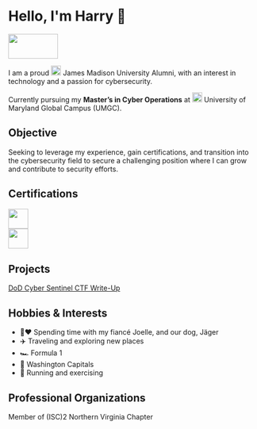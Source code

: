 # Hello, I'm Harry :wave:
<a href="https://linkedin.com/in/harrychallis/" target="_blank"><img src="https://custom-icon-badges.demolab.com/badge/LinkedIn-0A66C2?logo=linkedin-white&logoColor=fff" width="100" height="50"/></a>

I am a proud <a href="#"><img src="https://cdn.brandfetch.io/idnACab9-H/w/400/h/400/theme/dark/icon.jpeg?c=1dxbfHSJFAPEGdCLU4o5B" width="20" height="20"></a> James Madison University Alumni, with an interest in technology and a passion for cybersecurity.  

Currently pursuing my **Master’s in Cyber Operations** at <a href="https://www.umgc.edu/" target="_blank"><img src="https://cdn.brandfetch.io/idXj9f5hn0/w/200/h/200/theme/dark/icon.jpeg?c=1dxbfHSJFAPEGdCLU4o5B" width="20" height="20"></a> University of Maryland Global Campus (UMGC).


## Objective
Seeking to leverage my experience, gain certifications, and transition into the cybersecurity field to secure a challenging position where I can grow and contribute to security efforts.

## Certifications
<p align="left">
  <a href="https://www.credly.com/badges/02ea622c-ffb6-40bb-be3a-30693ca0fb6e/linked_in_profile" target="_blank" rel="noopener noreferrer">
    <img src="https://img.shields.io/badge/-Security%2B-FF0000?&style=for-the-badge&logo=CompTIA&logoColor=white" height="40"/>
  </a>
  <br/>
  <a href="https://www.credly.com/badges/83703f53-eeb4-44fc-81bd-3e6b2a508096" target="_blank" rel="noopener noreferrer">
    <img src="https://img.shields.io/badge/-Certified%20in%20Cybersecurity-005AA7?&style=for-the-badge&logo=ISC2&logoColor=white" height="40"/>
  </a>
</p>

## Projects
<a href="https://github.com/Harry-Hacks/DoDCyberSentinelJune2025">DoD Cyber Sentinel CTF Write-Up</a>


## Hobbies & Interests
- 🐶❤️ Spending time with my fiancé Joelle, and our dog, Jäger
- ✈️ Traveling and exploring new places
- 🏎️ Formula 1
- 🏒 Washington Capitals
- 🏃 Running and exercising

## Professional Organizations
Member of (ISC)2 Northern Virginia Chapter
